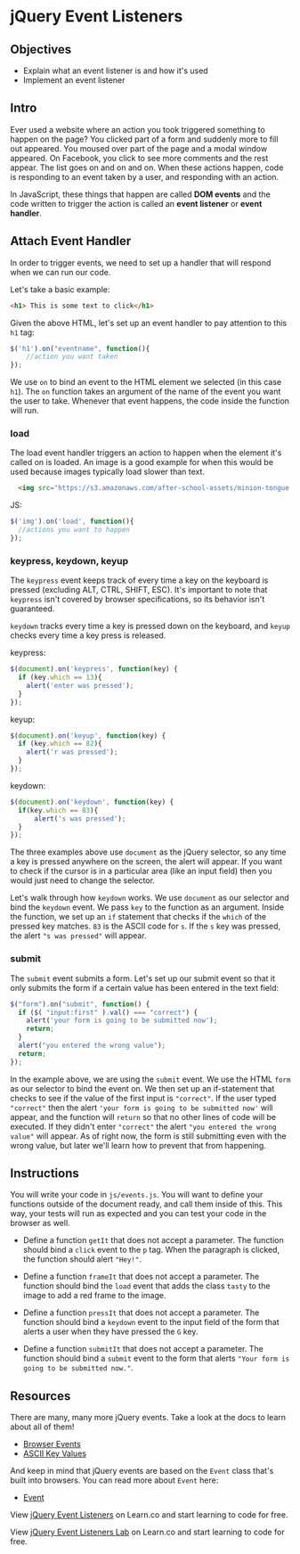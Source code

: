 # jQuery Event Listeners

## Objectives
+ Explain what an event listener is and how it's used
+ Implement an event listener

## Intro

Ever used a website where an action you took triggered something to happen on the page? You clicked part of a form and suddenly more to fill out appeared. You moused over part of the page and a modal window appeared. On Facebook, you click to see more comments and the rest appear. The list goes on and on and on. When these actions happen, code is responding to an event taken by a user, and responding with an action.

In JavaScript, these things that happen are called **DOM events** and the code written to trigger the action is called an **event listener** or **event handler**.

## Attach Event Handler

In order to trigger events, we need to set up a handler that will respond when we can run our code.

Let's take a basic example:

```html
<h1> This is some text to click</h1>
```

Given the above HTML, let's set up an event handler to pay attention to this `h1` tag:

```js
$('h1').on("eventname", function(){
    //action you want taken
});
```

We use `on` to bind an event to the HTML element we selected (in this case `h1`). The `on` function takes an argument of the name of the event you want the user to take. Whenever that event happens, the code inside the function will run.

### load

The load event handler triggers an action to happen when the element it's called on is loaded. An image is a good example for when this would be used because images typically load slower than text.

```html
  <img src="https://s3.amazonaws.com/after-school-assets/minion-tongue.jpg">
```

JS:
```js
$('img').on('load', function(){
  //actions you want to happen
});
```

### keypress, keydown, keyup

The `keypress` event keeps track of every time a key on the keyboard is pressed (excluding ALT, CTRL, SHIFT, ESC). It's important to note that `keypress` isn't covered by browser specifications, so its behavior isn't guaranteed.

`keydown` tracks every time a key is pressed down on the keyboard, and `keyup` checks every time a key press is released.

keypress:

```js
$(document).on('keypress', function(key) {
  if (key.which == 13){
    alert('enter was pressed');
  }
});
```

keyup:
```js
$(document).on('keyup', function(key) {
  if (key.which == 82){
    alert('r was pressed');
  }
});
```

keydown:
```js
$(document).on('keydown', function(key) {
  if(key.which == 83){
      alert('s was pressed');
  }
});
```

The three examples above use `document` as the jQuery selector, so any time a key is pressed anywhere on the screen, the alert will appear. If you want to check if the cursor is in a particular area (like an input field) then you would just need to change the selector.

Let's walk through how `keydown` works. We use `document` as our selector and bind the `keydown` event. We pass `key` to the function as an argument. Inside the function, we set up an `if` statement that checks if the `which` of the pressed key matches. `83` is the ASCII code for `s`. If the `s` key was pressed, the alert `"s was pressed"` will appear.

### submit

The `submit` event submits a form. Let's set up our submit event so that it only submits the form if a certain value has been entered in the text field:

```js
$("form").on("submit", function() {
  if ($( "input:first" ).val() === "correct") {
    alert('your form is going to be submitted now');
    return;
  }
  alert("you entered the wrong value");
  return;
});
```

In the example above, we are using the `submit` event. We use the HTML `form` as our selector to bind the event on. We then set up an if-statement that checks to see if the value of the first input is `"correct"`. If the user typed `"correct"` then the alert `'your form is going to be submitted now'` will appear, and the function will `return` so that no other lines of code will be executed. If they didn't enter `"correct"` the alert `"you entered the wrong value"` will appear. As of right now, the form is still submitting even with the wrong value, but later we'll learn how to prevent that from happening.


## Instructions

You will write your code in `js/events.js`. You will want to define your functions outside of the document ready, and call them inside of this. This way, your tests will run as expected and you can test your code in the browser as well.

+ Define a function `getIt` that does not accept a parameter. The function should bind a `click` event to the `p` tag. When the paragraph is clicked, the function should alert `"Hey!"`.

+ Define a function `frameIt` that does not accept a parameter. The function should bind the `load` event that adds the class `tasty` to the image to add a red frame to the image.

+ Define a function `pressIt` that does not accept a parameter. The function should bind a `keydown` event to the input field of the form that alerts a user when they have pressed the `G` key.

+ Define a function `submitIt` that does not accept a parameter. The function should bind a `submit` event to the form that alerts `"Your form is going to be submitted now."`.

## Resources

There are many, many more jQuery events. Take a look at the docs to learn about all of them!

+ [Browser Events](https://api.jquery.com/category/events/browser-events/)
+ [ASCII Key Values](http://keycode.info/)

And keep in mind that jQuery events are based on the `Event` class that's built into browsers. You can read more about `Event` here:

+ [Event](https://developer.mozilla.org/en-US/docs/Web/API/Event)

<p data-visibility='hidden'>View <a href='https://learn.co/lessons/js-jquery-event-listeners-readme' title='jQuery Event Listeners'>jQuery Event Listeners</a> on Learn.co and start learning to code for free.</p>

<p class='util--hide'>View <a href='https://learn.co/lessons/js-jquery-event-listeners-readme'>jQuery Event Listeners Lab</a> on Learn.co and start learning to code for free.</p>
